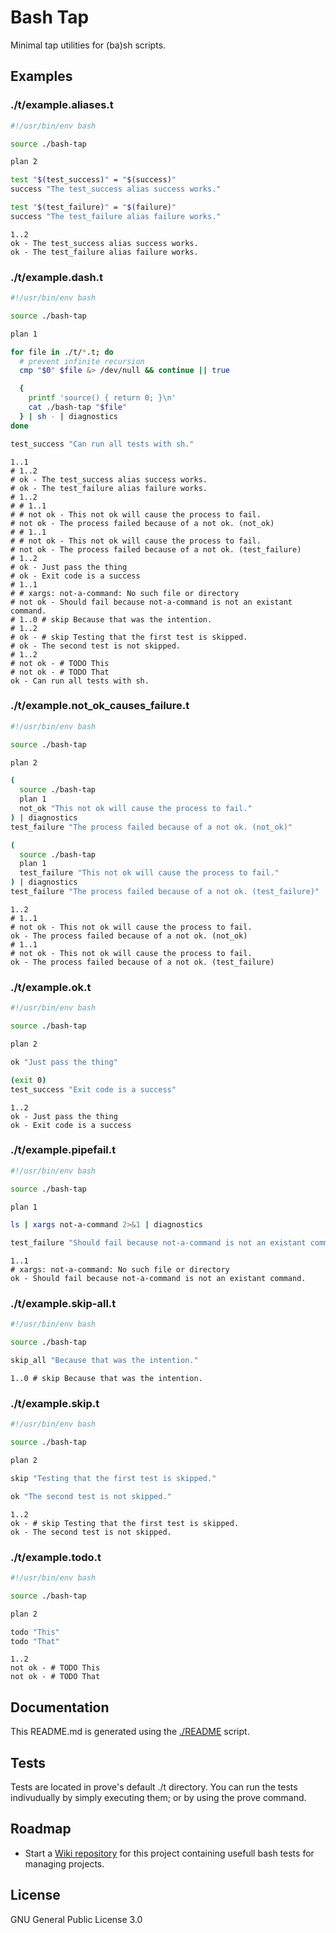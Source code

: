 # Bash Tap

Minimal tap utilities for (ba)sh scripts.

## Examples

### ./t/example.aliases.t

```bash
#!/usr/bin/env bash

source ./bash-tap

plan 2

test "$(test_success)" = "$(success)"
success "The test_success alias success works."

test "$(test_failure)" = "$(failure)"
success "The test_failure alias failure works."
```

```tap
1..2
ok - The test_success alias success works.
ok - The test_failure alias failure works.
```

### ./t/example.dash.t

```bash
#!/usr/bin/env bash

source ./bash-tap

plan 1

for file in ./t/*.t; do
  # prevent infinite recursion
  cmp "$0" $file &> /dev/null && continue || true

  {
    printf 'source() { return 0; }\n'
    cat ./bash-tap "$file"
  } | sh - | diagnostics
done

test_success "Can run all tests with sh."
```

```tap
1..1
# 1..2
# ok - The test_success alias success works.
# ok - The test_failure alias failure works.
# 1..2
# # 1..1
# # not ok - This not ok will cause the process to fail.
# not ok - The process failed because of a not ok. (not_ok)
# # 1..1
# # not ok - This not ok will cause the process to fail.
# not ok - The process failed because of a not ok. (test_failure)
# 1..2
# ok - Just pass the thing
# ok - Exit code is a success
# 1..1
# # xargs: not-a-command: No such file or directory
# not ok - Should fail because not-a-command is not an existant command.
# 1..0 # skip Because that was the intention.
# 1..2
# ok - # skip Testing that the first test is skipped.
# ok - The second test is not skipped.
# 1..2
# not ok - # TODO This
# not ok - # TODO That
ok - Can run all tests with sh.
```

### ./t/example.not_ok_causes_failure.t

```bash
#!/usr/bin/env bash

source ./bash-tap

plan 2

(
  source ./bash-tap
  plan 1
  not_ok "This not ok will cause the process to fail."
) | diagnostics
test_failure "The process failed because of a not ok. (not_ok)"

(
  source ./bash-tap
  plan 1
  test_failure "This not ok will cause the process to fail."
) | diagnostics
test_failure "The process failed because of a not ok. (test_failure)"
```

```tap
1..2
# 1..1
# not ok - This not ok will cause the process to fail.
ok - The process failed because of a not ok. (not_ok)
# 1..1
# not ok - This not ok will cause the process to fail.
ok - The process failed because of a not ok. (test_failure)
```

### ./t/example.ok.t

```bash
#!/usr/bin/env bash

source ./bash-tap

plan 2

ok "Just pass the thing"

(exit 0)
test_success "Exit code is a success"
```

```tap
1..2
ok - Just pass the thing
ok - Exit code is a success
```

### ./t/example.pipefail.t

```bash
#!/usr/bin/env bash

source ./bash-tap

plan 1

ls | xargs not-a-command 2>&1 | diagnostics

test_failure "Should fail because not-a-command is not an existant command."
```

```tap
1..1
# xargs: not-a-command: No such file or directory
ok - Should fail because not-a-command is not an existant command.
```

### ./t/example.skip-all.t

```bash
#!/usr/bin/env bash

source ./bash-tap

skip_all "Because that was the intention."
```

```tap
1..0 # skip Because that was the intention.
```

### ./t/example.skip.t

```bash
#!/usr/bin/env bash

source ./bash-tap

plan 2

skip "Testing that the first test is skipped."

ok "The second test is not skipped."
```

```tap
1..2
ok - # skip Testing that the first test is skipped.
ok - The second test is not skipped.
```

### ./t/example.todo.t

```bash
#!/usr/bin/env bash

source ./bash-tap

plan 2

todo "This"
todo "That"
```

```tap
1..2
not ok - # TODO This
not ok - # TODO That
```

## Documentation

This README.md is generated using the [./README](./README) script.

## Tests

Tests are located in prove's default ./t directory. You can run the tests
indivudually by simply executing them; or by using the prove command.

## Roadmap

- Start a [Wiki repository][1] for this project containing usefull bash tests
  for managing projects.

## License

GNU General Public License 3.0

[1]: https://github.com/bas080/bash-tap.wiki.git
